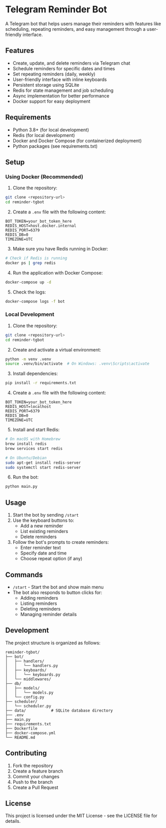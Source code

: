 # Telegram Reminder Bot

A Telegram bot that helps users manage their reminders with features like scheduling, repeating reminders, and easy management through a user-friendly interface.

## Features

- Create, update, and delete reminders via Telegram chat
- Schedule reminders for specific dates and times
- Set repeating reminders (daily, weekly)
- User-friendly interface with inline keyboards
- Persistent storage using SQLite
- Redis for state management and job scheduling
- Async implementation for better performance
- Docker support for easy deployment

## Requirements

- Python 3.8+ (for local development)
- Redis (for local development)
- Docker and Docker Compose (for containerized deployment)
- Python packages (see requirements.txt)

## Setup

### Using Docker (Recommended)

1. Clone the repository:
```bash
git clone <repository-url>
cd reminder-tgbot
```

2. Create a `.env` file with the following content:
```
BOT_TOKEN=your_bot_token_here
REDIS_HOST=host.docker.internal
REDIS_PORT=6379
REDIS_DB=0
TIMEZONE=UTC
```

3. Make sure you have Redis running in Docker:
```bash
# Check if Redis is running
docker ps | grep redis
```

4. Run the application with Docker Compose:
```bash
docker-compose up -d
```

5. Check the logs:
```bash
docker-compose logs -f bot
```

### Local Development

1. Clone the repository:
```bash
git clone <repository-url>
cd reminder-tgbot
```

2. Create and activate a virtual environment:
```bash
python -m venv .venv
source .venv/bin/activate  # On Windows: .venv\Scripts\activate
```

3. Install dependencies:
```bash
pip install -r requirements.txt
```

4. Create a `.env` file with the following content:
```
BOT_TOKEN=your_bot_token_here
REDIS_HOST=localhost
REDIS_PORT=6379
REDIS_DB=0
TIMEZONE=UTC
```

5. Install and start Redis:
```bash
# On macOS with Homebrew
brew install redis
brew services start redis

# On Ubuntu/Debian
sudo apt-get install redis-server
sudo systemctl start redis-server
```

6. Run the bot:
```bash
python main.py
```

## Usage

1. Start the bot by sending `/start`
2. Use the keyboard buttons to:
   - Add a new reminder
   - List existing reminders
   - Delete reminders
3. Follow the bot's prompts to create reminders:
   - Enter reminder text
   - Specify date and time
   - Choose repeat option (if any)

## Commands

- `/start` - Start the bot and show main menu
- The bot also responds to button clicks for:
  - Adding reminders
  - Listing reminders
  - Deleting reminders
  - Managing reminder details

## Development

The project structure is organized as follows:

```
reminder-tgbot/
├── bot/
│   ├── handlers/
│   │   └── handlers.py
│   ├── keyboards/
│   │   └── keyboards.py
│   └── middlewares/
├── db/
│   ├── models/
│   │   └── models.py
│   └── config.py
├── scheduler/
│   └── scheduler.py
├── data/           # SQLite database directory
├── .env
├── main.py
├── requirements.txt
├── Dockerfile
├── docker-compose.yml
└── README.md
```

## Contributing

1. Fork the repository
2. Create a feature branch
3. Commit your changes
4. Push to the branch
5. Create a Pull Request

## License

This project is licensed under the MIT License - see the LICENSE file for details.
